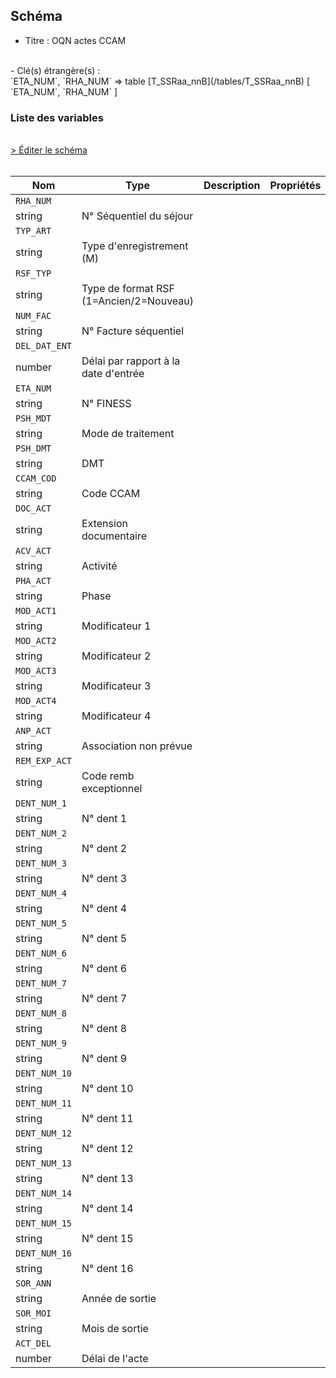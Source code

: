 ## Schéma

- Titre : OQN actes CCAM
<br />
- Clé(s) étrangère(s) : <br />
`ETA_NUM`, `RHA_NUM` => table [T_SSRaa_nnB](/tables/T_SSRaa_nnB) [ `ETA_NUM`, `RHA_NUM` ]<br />

### Liste des variables
<br />
<div>
    <a href="https://gitlab.com/healthdatahub/schema-snds/edit/master/schemas/PMSI/PMSI%20SSR/T_SSRaa_nnFM.json"  
    arget="_blank" rel="noopener noreferrer">> Éditer le schéma</a>
    <OutboundLink />
</div>
<br />

Nom|Type|Description|Propriétés
-|-|-|-
`RHA_NUM`|
string|N° Séquentiel du séjour||
`TYP_ART`|
string|Type d&#x27;enregistrement (M)||
`RSF_TYP`|
string|Type de format RSF (1&#x3D;Ancien/2&#x3D;Nouveau)||
`NUM_FAC`|
string|N° Facture séquentiel||
`DEL_DAT_ENT`|
number|Délai par rapport à la date d&#x27;entrée||
`ETA_NUM`|
string|N° FINESS||
`PSH_MDT`|
string|Mode de traitement||
`PSH_DMT`|
string|DMT||
`CCAM_COD`|
string|Code CCAM||
`DOC_ACT`|
string|Extension documentaire||
`ACV_ACT`|
string|Activité||
`PHA_ACT`|
string|Phase||
`MOD_ACT1`|
string|Modificateur 1||
`MOD_ACT2`|
string|Modificateur 2||
`MOD_ACT3`|
string|Modificateur 3||
`MOD_ACT4`|
string|Modificateur 4||
`ANP_ACT`|
string|Association non prévue||
`REM_EXP_ACT`|
string|Code remb exceptionnel||
`DENT_NUM_1`|
string|N° dent 1||
`DENT_NUM_2`|
string|N° dent 2||
`DENT_NUM_3`|
string|N° dent 3||
`DENT_NUM_4`|
string|N° dent 4||
`DENT_NUM_5`|
string|N° dent 5||
`DENT_NUM_6`|
string|N° dent 6||
`DENT_NUM_7`|
string|N° dent 7||
`DENT_NUM_8`|
string|N° dent 8||
`DENT_NUM_9`|
string|N° dent 9||
`DENT_NUM_10`|
string|N° dent 10||
`DENT_NUM_11`|
string|N° dent 11||
`DENT_NUM_12`|
string|N° dent 12||
`DENT_NUM_13`|
string|N° dent 13||
`DENT_NUM_14`|
string|N° dent 14||
`DENT_NUM_15`|
string|N° dent 15||
`DENT_NUM_16`|
string|N° dent 16||
`SOR_ANN`|
string|Année de sortie||
`SOR_MOI`|
string|Mois de sortie||
`ACT_DEL`|
number|Délai de l&#x27;acte||

